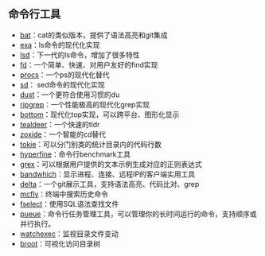 ## 命令行工具

- [bat](https://github.com/sharkdp/bat)：cat的类似版本，提供了语法高亮和git集成
- [exa](https://github.com/ogham/exa)：ls命令的现代化实现
- [lsd](https://github.com/Peltoche/lsd)：下一代的ls命令，增加了很多特性
- [fd](https://github.com/sharkdp/fd)：一个简单、快速、对用户友好的find实现
- [procs](https://github.com/dalance/procs)：一个ps的现代化替代
- [sd](https://github.com/chmln/sd)： sed命令的现代化实现
- [dust](https://github.com/bootandy/dust)：一个更符合使用习惯的du
- [ripgrep](https://github.com/BurntSushi/ripgrep)：一个性能极高的现代化grep实现
- [bottom](https://github.com/ClementTsang/bottom)：现代化top实现，可以跨平台、图形化显示
- [tealdeer](https://github.com/dbrgn/tealdeer)：一个快速的tldr
- [zoxide](https://github.com/ajeetdsouza/zoxide)：一个智能的cd替代
- [tokie](https://github.com/XAMPPRocky/tokei)：可以分门别类的统计目录内的代码行数
- [hyperfine](https://github.com/sharkdp/hyperfine)：命令行benchmark工具
- [grex](https://github.com/pemistahl/grex)：可以根据用户提供的文本示例生成对应的正则表达式
- [bandwhich](https://github.com/imsnif/bandwhich)：显示进程、连接、远程IP的客户端实用工具
- [delta](https://github.com/dandavison/delta)：一个git展示工具，支持语法高亮、代码比对、grep
- [mcfly](https://github.com/cantino/mcfly)：终端中搜索历史命令
- [fselect](https://github.com/jhspetersson/fselect)：使用SQL语法查找文件
- [pueue](https://github.com/nukesor/pueue)：命令行任务管理工具，可以管理你的长时间运行的命令，支持顺序或并行执行。
- [watchexec](https://github.com/watchexec/watchexec)：监视目录文件变动
- [broot](https://github.com/Canop/broot)：可视化访问目录树